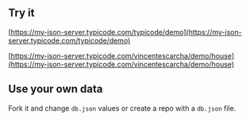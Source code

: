 ## Try it

[https://my-json-server.typicode.com/typicode/demo](https://my-json-server.typicode.com/typicode/demo)

[https://my-json-server.typicode.com/vincentescarcha/demo/house](https://my-json-server.typicode.com/vincentescarcha/demo/house)

## Use your own data

Fork it and change `db.json` values or create a repo with a `db.json` file.
